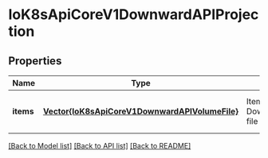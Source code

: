 # IoK8sApiCoreV1DownwardAPIProjection


## Properties
Name | Type | Description | Notes
------------ | ------------- | ------------- | -------------
**items** | [**Vector{IoK8sApiCoreV1DownwardAPIVolumeFile}**](IoK8sApiCoreV1DownwardAPIVolumeFile.md) | Items is a list of DownwardAPIVolume file | [optional] [default to nothing]


[[Back to Model list]](../README.md#models) [[Back to API list]](../README.md#api-endpoints) [[Back to README]](../README.md)



